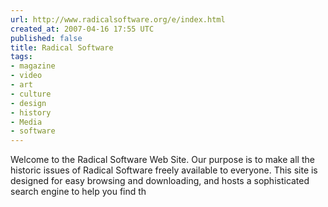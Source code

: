 ```yaml
---
url: http://www.radicalsoftware.org/e/index.html
created_at: 2007-04-16 17:55 UTC
published: false
title: Radical Software
tags:
- magazine
- video
- art
- culture
- design
- history
- Media
- software
---
```


Welcome to the Radical Software Web Site. Our purpose is to make all the historic issues of Radical Software freely available to everyone. This site is designed for easy browsing and downloading, and hosts a sophisticated search engine to help you find th
